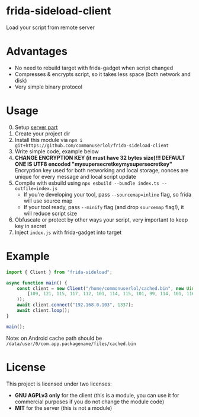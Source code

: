 # frida-sideload-client
Load your script from remote server

# Advantages
* No need to rebuild target with frida-gadget when script changed
* Compresses & encrypts script, so it takes less space (both network and disk)
* Very simple binary protocol

# Usage
0. Setup [server part](https://github.com/commonuserlol/frida-sideload-server)
1. Create your project dir
2. Install this module via `npm i git+https://github.com/commonuserlol/frida-sideload-client`
3. Write simple code, example below
4. **CHANGE ENCRYPTION KEY (it must have 32 bytes size)!!! DEFAULT ONE IS UTF8 encoded "mysupersecretkeymysupersecretkey"**<br>
    Encryption key used for both networking and local storage, nonces are unique for every message and local script update
5. Compile with esbuild using `npx esbuild --bundle index.ts --outfile=index.js`<br>
    * If you're developing your tool, pass `--sourcemap=inline` flag, so frida will use source map
    * If your tool ready, pass `--minify` flag (and drop `sourcemap` flag!), it will reduce script size
6. Obfuscate or protect by other ways your script, very important to keep key in secret
7. Inject `index.js` with frida-gadget into target

# Example
```typescript
import { Client } from "frida-sideload";

async function main() {
    const client = new Client("/home/commonuserlol/cached.bin", new Uint8Array(
        [109, 121, 115, 117, 112, 101, 114, 115, 101, 99, 114, 101, 116, 107, 101, 121, 109, 121, 115, 117, 112, 101, 114, 115, 101, 99, 114, 101, 116, 107, 101, 121]
    ));
    await client.connect("192.168.0.103", 1337);
    await client.loop();
}

main();
```
Note: on Android cache path should be `/data/user/0/com.app.packagename/files/cached.bin`<br>

# License
This project is licensed under two licenses:
* **GNU AGPLv3 only** for the client (this is a module, you can use it for commercial purposes if you do not change the module code)
* **MIT** for the server (this is not a module)
